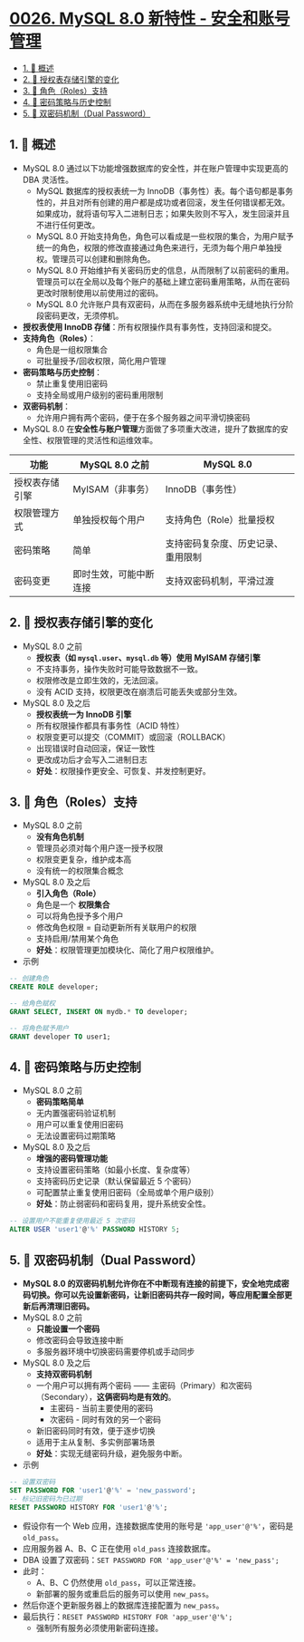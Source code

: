 # [0026. MySQL 8.0 新特性 - 安全和账号管理](https://github.com/Tdahuyou/TNotes.sql/tree/main/notes/0026.%20MySQL%208.0%20%E6%96%B0%E7%89%B9%E6%80%A7%20-%20%E5%AE%89%E5%85%A8%E5%92%8C%E8%B4%A6%E5%8F%B7%E7%AE%A1%E7%90%86)

<!-- region:toc -->

- [1. 📝 概述](#1--概述)
- [2. 📒 授权表存储引擎的变化](#2--授权表存储引擎的变化)
- [3. 📒 角色（Roles）支持](#3--角色roles支持)
- [4. 📒 密码策略与历史控制](#4--密码策略与历史控制)
- [5. 📒 双密码机制（Dual Password）](#5--双密码机制dual-password)

<!-- endregion:toc -->

## 1. 📝 概述

- MySQL 8.0 通过以下功能增强数据库的安全性，并在账户管理中实现更高的 DBA 灵活性。
  - MySQL 数据库的授权表统一为 InnoDB（事务性）表。每个语句都是事务性的，并且对所有创建的用户都是成功或者回滚，发生任何错误都无效。如果成功，就将语句写入二进制日志；如果失败则不写入，发生回滚并且不进行任何更改。
  - MySQL 8.0 开始支持角色，角色可以看成是一些权限的集合，为用户赋予统一的角色，权限的修改直接通过角色来进行，无须为每个用户单独授权。管理员可以创建和删除角色。
  - MySQL 8.0 开始维护有关密码历史的信息，从而限制了以前密码的重用。管理员可以在全局以及每个账户的基础上建立密码重用策略，从而在密码更改时限制使用以前使用过的密码。
  - MySQL 8.0 允许账户具有双密码，从而在多服务器系统中无缝地执行分阶段密码更改，无须停机。
- **授权表使用 InnoDB 存储**：所有权限操作具有事务性，支持回滚和提交。
- **支持角色（Roles）**：
  - 角色是一组权限集合
  - 可批量授予/回收权限，简化用户管理
- **密码策略与历史控制**：
  - 禁止重复使用旧密码
  - 支持全局或用户级别的密码重用限制
- **双密码机制**：
  - 允许用户拥有两个密码，便于在多个服务器之间平滑切换密码
- MySQL 8.0 在**安全性与账户管理**方面做了多项重大改进，提升了数据库的安全性、权限管理的灵活性和运维效率。

| 功能           | MySQL 8.0 之前         | MySQL 8.0                          |
| -------------- | ---------------------- | ---------------------------------- |
| 授权表存储引擎 | MyISAM（非事务）       | InnoDB（事务性）                   |
| 权限管理方式   | 单独授权每个用户       | 支持角色（Role）批量授权           |
| 密码策略       | 简单                   | 支持密码复杂度、历史记录、重用限制 |
| 密码变更       | 即时生效，可能中断连接 | 支持双密码机制，平滑过渡           |

## 2. 📒 授权表存储引擎的变化

- MySQL 8.0 之前
  - **授权表（如 `mysql.user`、`mysql.db` 等）使用 MyISAM 存储引擎**
  - 不支持事务，操作失败时可能导致数据不一致。
  - 权限修改是立即生效的，无法回滚。
  - 没有 ACID 支持，权限更改在崩溃后可能丢失或部分生效。
- MySQL 8.0 及之后
  - **授权表统一为 InnoDB 引擎**
  - 所有权限操作都具有事务性（ACID 特性）
  - 权限变更可以提交（COMMIT）或回滚（ROLLBACK）
  - 出现错误时自动回滚，保证一致性
  - 更改成功后才会写入二进制日志
  - **好处**：权限操作更安全、可恢复、并发控制更好。

## 3. 📒 角色（Roles）支持

- MySQL 8.0 之前
  - **没有角色机制**
  - 管理员必须对每个用户逐一授予权限
  - 权限变更复杂，维护成本高
  - 没有统一的权限集合概念
- MySQL 8.0 及之后
  - **引入角色（Role）**
  - 角色是一个 **权限集合**
  - 可以将角色授予多个用户
  - 修改角色权限 = 自动更新所有关联用户的权限
  - 支持启用/禁用某个角色
  - **好处**：权限管理更加模块化、简化了用户权限维护。
- 示例

```sql
-- 创建角色
CREATE ROLE developer;

-- 给角色赋权
GRANT SELECT, INSERT ON mydb.* TO developer;

-- 将角色赋予用户
GRANT developer TO user1;
```

## 4. 📒 密码策略与历史控制

- MySQL 8.0 之前
  - **密码策略简单**
  - 无内置强密码验证机制
  - 用户可以重复使用旧密码
  - 无法设置密码过期策略
- MySQL 8.0 及之后
  - **增强的密码管理功能**
  - 支持设置密码策略（如最小长度、复杂度等）
  - 支持密码历史记录（默认保留最近 5 个密码）
  - 可配置禁止重复使用旧密码（全局或单个用户级别）
  - **好处**：防止弱密码和密码复用，提升系统安全性。

```sql
-- 设置用户不能重复使用最近 5 次密码
ALTER USER 'user1'@'%' PASSWORD HISTORY 5;
```

## 5. 📒 双密码机制（Dual Password）

- **MySQL 8.0 的双密码机制允许你在不中断现有连接的前提下，安全地完成密码切换。你可以先设置新密码，让新旧密码共存一段时间，等应用配置全部更新后再清理旧密码。**
- MySQL 8.0 之前
  - **只能设置一个密码**
  - 修改密码会导致连接中断
  - 多服务器环境中切换密码需要停机或手动同步
- MySQL 8.0 及之后
  - **支持双密码机制**
  - 一个用户可以拥有两个密码 —— 主密码（Primary）和次密码（Secondary），**这俩密码均是有效的**。
    - 主密码 - 当前主要使用的密码
    - 次密码 - 同时有效的另一个密码
  - 新旧密码同时有效，便于逐步切换
  - 适用于主从复制、多实例部署场景
  - **好处**：实现无缝密码升级，避免服务中断。
- 示例

```sql
-- 设置双密码
SET PASSWORD FOR 'user1'@'%' = 'new_password';
-- 标记旧密码为已过期
RESET PASSWORD HISTORY FOR 'user1'@'%';
```

- 假设你有一个 Web 应用，连接数据库使用的账号是 `'app_user'@'%'`，密码是 `old_pass`。
- 应用服务器 A、B、C 正在使用 `old_pass` 连接数据库。
- DBA 设置了双密码：`SET PASSWORD FOR 'app_user'@'%' = 'new_pass';`
- 此时：
  - A、B、C 仍然使用 `old_pass`，可以正常连接。
  - 新部署的服务或重启后的服务可以使用 `new_pass`。
- 然后你逐个更新服务器上的数据库连接配置为 `new_pass`。
- 最后执行：`RESET PASSWORD HISTORY FOR 'app_user'@'%';`
  - 强制所有服务必须使用新密码连接。
